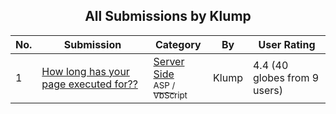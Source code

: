 ﻿<div align="center">

## All Submissions by Klump

</div>

No.  | Submission | Category | By   | User Rating
---- | ---------- | -------- | ---- | -----------
1 | [How long has your page executed for??<br />](https://github.com/Planet-Source-Code/klump-how-long-has-your-page-executed-for__4-8354) | [Server Side<br /><sup>ASP / VbScript</sup>](../ByCategory/server-side__4-31.md) | Klump | 4.4 (40 globes from 9 users)
